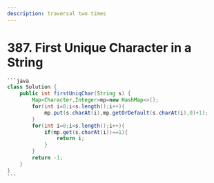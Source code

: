 ```yaml
---
description: traversal two times
---
```


# 387. First Unique Character in a String

````java
```java
class Solution {
    public int firstUniqChar(String s) {
        Map<Character,Integer>mp=new HashMap<>();
        for(int i=0;i<s.length();i++){
            mp.put(s.charAt(i),mp.getOrDefault(s.charAt(i),0)+1);
        }
        for(int i=0;i<s.length();i++){
            if(mp.get(s.charAt(i))==1){
                return i;
            }
        }
        return -1;
    }
}
```
````
